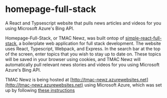 # homepage-full-stack
A React and Typsescript website that pulls news articles and videos for you using Microsoft Azure's Bing API.

Homepage-Full-Stack, or TMAC Newz, was built ontop of [simple-react-full-stack](https://github.com/crsandeep/simple-react-full-stack), a boilerplate web application for full stack development. The website uses React, Typescript, Webpack, and Express. In the search bar at the top of the screen, enter topics that you wish to stay up to date on. These topics will be saved in your browser using cookies, and TMAC Newz will automatically pull relevant news stories and videos for you using Microsoft Azure's Bing API.

TMAC Newz is being hosted at [http://tmac-newz.azurewebsites.net](http://tmac-newz.azurewebsites.net) using Microsoft Azure, which was set up by following [these instructions](https://docs.microsoft.com/en-us/azure/app-service/app-service-web-get-started-nodejs)
